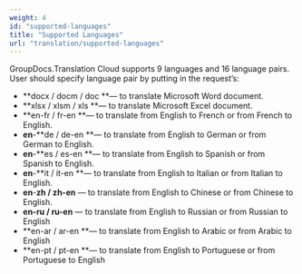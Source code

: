 ```yaml
---
weight: 4
id: "supported-languages"
title: "Supported Languages"
url: "translation/supported-languages"
---
```


GroupDocs.Translation Cloud supports 9 languages and 16 language pairs. User should specify language pair by putting in the request’s:

* **docx / docm / doc **— to translate Microsoft Word document.
* **xlsx / xlsm / xls **— to translate Microsoft Excel document.
* **en-fr / fr-en **— to translate from English to French or from French to English.
* **en**-**de / de-en **— to translate from English to German or from German to English.
* **en**-**es / es-en **— to translate from English to Spanish or from Spanish to English.
* **en**-**it / it-en **— to translate from English to Italian or from Italian to English.
* **en**-**zh / zh-en** — to translate from English to Chinese or from Chinese to English. 
* **en-ru / ru-en** — to translate from English to Russian or from Russian to English
* **en-ar / ar-en **— to translate from English to Arabic or from Arabic to English 
* **en-pt / pt-en **— to translate from English to Portuguese or from Portuguese to English